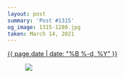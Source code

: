 ```yaml
---
layout: post
summary: 'Post #1315'
og_image: 1315-1280.jpg
taken: March 14, 2021
---
```


<div class="post">
 <time>
  <a href="/1315">
   {{ page.date | date: "%B %-d, %Y" }}
  </a>
 </time>
 <a href="/1315">
  <figure data-taken="3/14/2021">
   <img sizes="(min-width: 700px) 50vw, calc(100vw - 2rem)" src="{{ site.assets_url }}/1315-640.jpg" srcset="{{ site.assets_url }}/1315-320.jpg 320w, {{ site.assets_url }}/1315-640.jpg 640w, {{ site.assets_url }}/1315-960.jpg 960w, {{ site.assets_url }}/1315-1280.jpg 1280w"/>
  </figure>
 </a>
</div>
